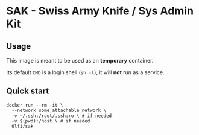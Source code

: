 # SAK - Swiss Army Knife / Sys Admin Kit

## Usage

This image is meant to be used as an **temporary** container.

Its default `CMD` is a login shell (`sh -l`), it will **not** run as a service.


## Quick start
```
docker run --rm -it \
  --network some_attachable_network \
  -v ~/.ssh:/root/.ssh:ro \ # if needed
  -v $(pwd):/host \ # if needed
  0lfi/sak
```

